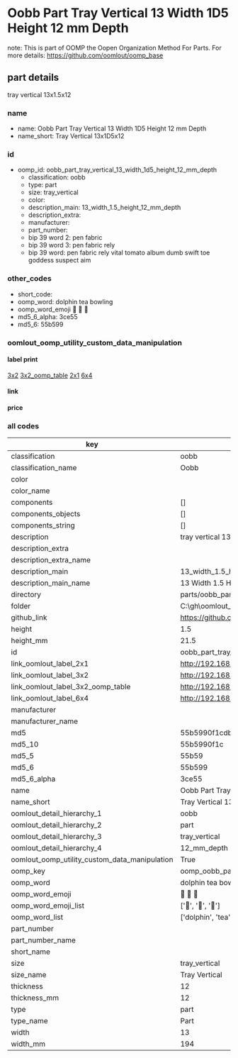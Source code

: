 # Oobb Part Tray Vertical 13 Width 1D5 Height 12 mm Depth  

note: This is part of OOMP the Oopen Organization Method For Parts. For more details: https://github.com/oomlout/oomp_base

##  part details
  



tray vertical 13x1.5x12



### name
* name: Oobb Part Tray Vertical 13 Width 1D5 Height 12 mm Depth
* name_short: Tray Vertical 13x1D5x12 
### id
* oomp_id: oobb_part_tray_vertical_13_width_1d5_height_12_mm_depth
  * classification: oobb
  * type: part
  * size: tray_vertical
  * color: 
  * description_main: 13_width_1.5_height_12_mm_depth
  * description_extra: 
  * manufacturer: 
  * part_number: 
  * bip 39 word 2: pen fabric
  * bip 39 word 3: pen fabric rely
  * bip 39 word: pen fabric rely vital tomato album dumb swift toe goddess suspect aim

### other_codes
* short_code: 
* oomp_word: dolphin tea bowling
* oomp_word_emoji :dolphin: :tea: :bowling:
* md5_6_alpha: 3ce55
* md5_6: 55b599






### oomlout_oomp_utility_custom_data_manipulation
#### label print
[3x2](http://192.168.1.245:1112/?label=oomp%203ce55)
[3x2_oomp_table](http://192.168.1.108:1112/?label=oomp%203ce55)
[2x1](http://192.168.1.242:1112/?label=oomp%203ce55)
[6x4](http://192.168.1.55:1112/?label=oomp%203ce55)    

#### link

                              

#### price







### all codes 
| key | value |  
| --- | --- |  
| classification | oobb |  
| classification_name | Oobb |  
| color |  |  
| color_name |  |  
| components | [] |  
| components_objects | [] |  
| components_string | [] |  
| description | tray vertical 13x1.5x12 |  
| description_extra |  |  
| description_extra_name |  |  
| description_main | 13_width_1.5_height_12_mm_depth |  
| description_main_name | 13 Width 1.5 Height 12 mm Depth |  
| directory | parts/oobb_part_tray_vertical_13_width_1d5_height_12_mm_depth |  
| folder | C:\gh\oomlout_oobb_version_4_generated_parts\parts\oobb_part_tray_vertical_13_width_1d5_height_12_mm_depth |  
| github_link | https://github.com/oomlout/oomlout_oomp_part_src/tree/main/parts/oobb_part_tray_vertical_13_width_1d5_height_12_mm_depth |  
| height | 1.5 |  
| height_mm | 21.5 |  
| id | oobb_part_tray_vertical_13_width_1d5_height_12_mm_depth |  
| link_oomlout_label_2x1 | http://192.168.1.242:1112/?label=oomp%203ce55 |  
| link_oomlout_label_3x2 | http://192.168.1.245:1112/?label=oomp%203ce55 |  
| link_oomlout_label_3x2_oomp_table | http://192.168.1.108:1112/?label=oomp%203ce55 |  
| link_oomlout_label_6x4 | http://192.168.1.55:1112/?label=oomp%203ce55 |  
| manufacturer |  |  
| manufacturer_name |  |  
| md5 | 55b5990f1cdbc87c17f20f516ad45d13 |  
| md5_10 | 55b5990f1c |  
| md5_5 | 55b59 |  
| md5_6 | 55b599 |  
| md5_6_alpha | 3ce55 |  
| name | Oobb Part Tray Vertical 13 Width 1D5 Height 12 mm Depth |  
| name_short | Tray Vertical 13x1D5x12  |  
| oomlout_detail_hierarchy_1 | oobb |  
| oomlout_detail_hierarchy_2 | part |  
| oomlout_detail_hierarchy_3 | tray_vertical |  
| oomlout_detail_hierarchy_4 | 12_mm_depth |  
| oomlout_oomp_utility_custom_data_manipulation | True |  
| oomp_key | oomp_oobb_part_tray_vertical_13_width_1d5_height_12_mm_depth |  
| oomp_word | dolphin tea bowling |  
| oomp_word_emoji | :dolphin: :tea: :bowling: |  
| oomp_word_emoji_list | [':dolphin:', ':tea:', ':bowling:'] |  
| oomp_word_list | ['dolphin', 'tea', 'bowling'] |  
| part_number |  |  
| part_number_name |  |  
| short_name |  |  
| size | tray_vertical |  
| size_name | Tray Vertical |  
| thickness | 12 |  
| thickness_mm | 12 |  
| type | part |  
| type_name | Part |  
| width | 13 |  
| width_mm | 194 |  
